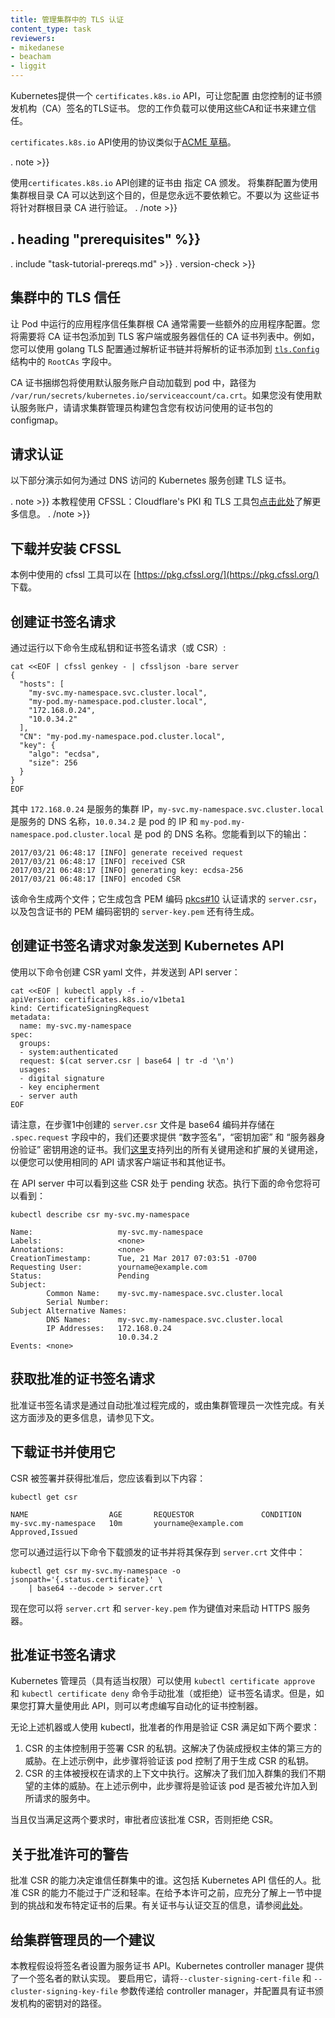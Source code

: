 ```yaml
---
title: 管理集群中的 TLS 认证
content_type: task
reviewers:
- mikedanese
- beacham
- liggit
---
```

<!--
---
title: Manage TLS Certificates in a Cluster
content_type: task
reviewers:
- mikedanese
- beacham
- liggit
---
-->

<!-- overview -->
<!--

Kubernetes provides a `certificates.k8s.io` API, which lets you provision TLS
certificates signed by a Certificate Authority (CA) that you control. These CA
and certificates can be used by your workloads to establish trust.

`certificates.k8s.io` API uses a protocol that is similar to the [ACME
draft](https://github.com/ietf-wg-acme/acme/).
-->

Kubernetes提供一个 `certificates.k8s.io` API，可让您配置
由您控制的证书颁发机构（CA）签名的TLS证书。 您的工作负载可以使用这些CA和证书来建立信任。

`certificates.k8s.io` API使用的协议类似于[ACME
草稿](https://github.com/ietf-wg-acme/acme/)。

. note >}}
<!--
Certificates created using the `certificates.k8s.io` API are signed by a
dedicated CA. It is possible to configure your cluster to use the cluster root
CA for this purpose, but you should never rely on this. Do not assume that
these certificates will validate against the cluster root CA.
-->

使用`certificates.k8s.io` API创建的证书由
指定 CA 颁发。 将集群配置为使用集群根目录
CA 可以达到这个目的，但是您永远不要依赖它。不要以为
这些证书将针对群根目录 CA 进行验证。
. /note >}}




## . heading "prerequisites" %}}


. include "task-tutorial-prereqs.md" >}} . version-check >}}



<!-- steps -->

<!--
## Trusting TLS in a Cluster


Trusting the cluster root CA from an application running as a pod usually
requires some extra application configuration. You will need to add the CA
certificate bundle to the list of CA certificates that the TLS client or server
trusts. For example, you would do this with a golang TLS config by parsing the
certificate chain and adding the parsed certificates to the `RootCAs` field
in the [`tls.Config`](https://godoc.org/crypto/tls#Config) struct.

The CA certificate bundle is automatically mounted into pods using the default
service account at the path `/var/run/secrets/kubernetes.io/serviceaccount/ca.crt`.
If you are not using the default service account, ask a cluster administrator to
build a configmap containing the certificate bundle that you have access to use.
-->
## 集群中的 TLS 信任

让 Pod 中运行的应用程序信任集群根 CA 通常需要一些额外的应用程序配置。您将需要将 CA 证书包添加到 TLS 客户端或服务器信任的 CA 证书列表中。例如，您可以使用 golang TLS 配置通过解析证书链并将解析的证书添加到 [`tls.Config`](https://godoc.org/crypto/tls#Config) 结构中的 `RootCAs` 字段中。

CA 证书捆绑包将使用默认服务账户自动加载到 pod 中，路径为 `/var/run/secrets/kubernetes.io/serviceaccount/ca.crt`。如果您没有使用默认服务账户，请请求集群管理员构建包含您有权访问使用的证书包的 configmap。

<!--
## Requesting a Certificate

The following section demonstrates how to create a TLS certificate for a
Kubernetes service accessed through DNS.

. note >}}
This tutorial uses CFSSL: Cloudflare's PKI and TLS toolkit [click here](https://blog.cloudflare.com/introducing-cfssl/) to know more.
. /note >}}
-->
## 请求认证

以下部分演示如何为通过 DNS 访问的 Kubernetes 服务创建 TLS 证书。

. note >}}
本教程使用 CFSSL：Cloudflare's PKI 和 TLS 工具包[点击此处](https://blog.cloudflare.com/introducing-cfssl/)了解更多信息。
. /note >}}

<!--
## Download and install CFSSL

The cfssl tools used in this example can be downloaded at
[https://pkg.cfssl.org/](https://pkg.cfssl.org/).
-->
## 下载并安装 CFSSL

本例中使用的 cfssl 工具可以在 [https://pkg.cfssl.org/](https://pkg.cfssl.org/) 下载。

<!--
## Create a Certificate Signing Request

Generate a private key and certificate signing request (or CSR) by running
the following command:

```shell
cat <<EOF | cfssl genkey - | cfssljson -bare server
{
  "hosts": [
    "my-svc.my-namespace.svc.cluster.local",
    "my-pod.my-namespace.pod.cluster.local",
    "172.168.0.24",
    "10.0.34.2"
  ],
  "CN": "my-pod.my-namespace.pod.cluster.local",
  "key": {
    "algo": "ecdsa",
    "size": 256
  }
}
EOF
```

Where `172.168.0.24` is the service's cluster IP,
`my-svc.my-namespace.svc.cluster.local` is the service's DNS name,
`10.0.34.2` is the pod's IP and `my-pod.my-namespace.pod.cluster.local`
is the pod's DNS name. You should see the following output:

```
2017/03/21 06:48:17 [INFO] generate received request
2017/03/21 06:48:17 [INFO] received CSR
2017/03/21 06:48:17 [INFO] generating key: ecdsa-256
2017/03/21 06:48:17 [INFO] encoded CSR
```

This command generates two files; it generates `server.csr` containing the PEM
encoded [pkcs#10](https://tools.ietf.org/html/rfc2986) certification request,
and `server-key.pem` containing the PEM encoded key to the certificate that
is still to be created.
-->
## 创建证书签名请求

通过运行以下命令生成私钥和证书签名请求（或 CSR）:

```shell
cat <<EOF | cfssl genkey - | cfssljson -bare server
{
  "hosts": [
    "my-svc.my-namespace.svc.cluster.local",
    "my-pod.my-namespace.pod.cluster.local",
    "172.168.0.24",
    "10.0.34.2"
  ],
  "CN": "my-pod.my-namespace.pod.cluster.local",
  "key": {
    "algo": "ecdsa",
    "size": 256
  }
}
EOF
```

其中 `172.168.0.24` 是服务的集群 IP，`my-svc.my-namespace.svc.cluster.local` 是服务的 DNS 名称，`10.0.34.2` 是 pod 的 IP 和 `my-pod.my-namespace.pod.cluster.local` 是 pod 的 DNS 名称。您能看到以下的输出：

```
2017/03/21 06:48:17 [INFO] generate received request
2017/03/21 06:48:17 [INFO] received CSR
2017/03/21 06:48:17 [INFO] generating key: ecdsa-256
2017/03/21 06:48:17 [INFO] encoded CSR
```

该命令生成两个文件；它生成包含 PEM 编码 [pkcs#10](https://tools.ietf.org/html/rfc2986) 认证请求的 `server.csr`，以及包含证书的 PEM 编码密钥的 `server-key.pem` 还有待生成。

<!--
## Create a Certificate Signing Request object to send to the Kubernetes API

Generate a CSR yaml blob and send it to the apiserver by running the following
command:

```shell
cat <<EOF | kubectl apply -f -
apiVersion: certificates.k8s.io/v1beta1
kind: CertificateSigningRequest
metadata:
  name: my-svc.my-namespace
spec:
  groups:
  - system:authenticated
  request: $(cat server.csr | base64 | tr -d '\n')
  usages:
  - digital signature
  - key encipherment
  - server auth
EOF
```

Notice that the `server.csr` file created in step 1 is base64 encoded
and stashed in the `.spec.request` field. We are also requesting a
certificate with the "digital signature", "key encipherment", and "server
auth" key usages. We support all key usages and extended key usages listed
[here](https://godoc.org/k8s.io/api/certificates/v1beta1#KeyUsage)
so you can request client certificates and other certificates using this
same API.

The CSR should now be visible from the API in a Pending state. You can see
it by running:

```shell
kubectl describe csr my-svc.my-namespace
```

```none
Name:                   my-svc.my-namespace
Labels:                 <none>
Annotations:            <none>
CreationTimestamp:      Tue, 21 Mar 2017 07:03:51 -0700
Requesting User:        yourname@example.com
Status:                 Pending
Subject:
        Common Name:    my-svc.my-namespace.svc.cluster.local
        Serial Number:
Subject Alternative Names:
        DNS Names:      my-svc.my-namespace.svc.cluster.local
        IP Addresses:   172.168.0.24
                        10.0.34.2
Events: <none>
```
-->
## 创建证书签名请求对象发送到 Kubernetes API

使用以下命令创建 CSR yaml 文件，并发送到 API server：

```shell
cat <<EOF | kubectl apply -f -
apiVersion: certificates.k8s.io/v1beta1
kind: CertificateSigningRequest
metadata:
  name: my-svc.my-namespace
spec:
  groups:
  - system:authenticated
  request: $(cat server.csr | base64 | tr -d '\n')
  usages:
  - digital signature
  - key encipherment
  - server auth
EOF
```

请注意，在步骤1中创建的 `server.csr` 文件是 base64 编码并存储在 `.spec.request` 字段中的，我们还要求提供 “数字签名”，“密钥加密” 和 “服务器身份验证” 密钥用途的证书。我们[这里](https://godoc.org/k8s.io/api/certificates/v1beta1#KeyUsage)支持列出的所有关键用途和扩展的关键用途，以便您可以使用相同的 API 请求客户端证书和其他证书。

在 API server 中可以看到这些 CSR 处于 pending 状态。执行下面的命令您将可以看到：

```shell
kubectl describe csr my-svc.my-namespace
```

```none
Name:                   my-svc.my-namespace
Labels:                 <none>
Annotations:            <none>
CreationTimestamp:      Tue, 21 Mar 2017 07:03:51 -0700
Requesting User:        yourname@example.com
Status:                 Pending
Subject:
        Common Name:    my-svc.my-namespace.svc.cluster.local
        Serial Number:
Subject Alternative Names:
        DNS Names:      my-svc.my-namespace.svc.cluster.local
        IP Addresses:   172.168.0.24
                        10.0.34.2
Events: <none>
```

<!--
## Get the Certificate Signing Request Approved

Approving the certificate signing request is either done by an automated
approval process or on a one off basis by a cluster administrator. More
information on what this involves is covered below.
-->
## 获取批准的证书签名请求

批准证书签名请求是通过自动批准过程完成的，或由集群管理员一次性完成。有关这方面涉及的更多信息，请参见下文。

<!--
## Download the Certificate and Use It

Once the CSR is signed and approved you should see the following:

```shell
kubectl get csr
```

```none
NAME                  AGE       REQUESTOR               CONDITION
my-svc.my-namespace   10m       yourname@example.com    Approved,Issued
```

You can download the issued certificate and save it to a `server.crt` file
by running the following:

```shell
kubectl get csr my-svc.my-namespace -o jsonpath='{.status.certificate}' \
    | base64 --decode > server.crt
```

Now you can use `server.crt` and `server-key.pem` as the keypair to start
your HTTPS server.
-->
## 下载证书并使用它

CSR 被签署并获得批准后，您应该看到以下内容：

```shell
kubectl get csr
```

```none
NAME                  AGE       REQUESTOR               CONDITION
my-svc.my-namespace   10m       yourname@example.com    Approved,Issued
```

您可以通过运行以下命令下载颁发的证书并将其保存到 `server.crt` 文件中：

```shell
kubectl get csr my-svc.my-namespace -o jsonpath='{.status.certificate}' \
    | base64 --decode > server.crt
```

现在您可以将 `server.crt` 和 `server-key.pem` 作为键值对来启动 HTTPS 服务器。

<!--
## Approving Certificate Signing Requests

A Kubernetes administrator (with appropriate permissions) can manually approve
(or deny) Certificate Signing Requests by using the `kubectl certificate
approve` and `kubectl certificate deny` commands. However if you intend
to make heavy usage of this API, you might consider writing an automated
certificates controller.

Whether a machine or a human using kubectl as above, the role of the approver is
to verify that the CSR satisfies two requirements:

1. The subject of the CSR controls the private key used to sign the CSR. This
   addresses the threat of a third party masquerading as an authorized subject.
   In the above example, this step would be to verify that the pod controls the
   private key used to generate the CSR.
2. The subject of the CSR is authorized to act in the requested context. This
   addresses the threat of an undesired subject joining the cluster. In the
   above example, this step would be to verify that the pod is allowed to
   participate in the requested service.

If and only if these two requirements are met, the approver should approve
the CSR and otherwise should deny the CSR.
-->
## 批准证书签名请求

Kubernetes 管理员（具有适当权限）可以使用 `kubectl certificate approve` 和 `kubectl certificate deny` 命令手动批准（或拒绝）证书签名请求。但是，如果您打算大量使用此 API，则可以考虑编写自动化的证书控制器。

无论上述机器或人使用 kubectl，批准者的作用是验证 CSR 满足如下两个要求：

 1. CSR 的主体控制用于签署 CSR 的私钥。这解决了伪装成授权主体的第三方的威胁。在上述示例中，此步骤将验证该 pod 控制了用于生成 CSR 的私钥。
 2. CSR 的主体被授权在请求的上下文中执行。这解决了我们加入群集的我们不期望的主体的威胁。在上述示例中，此步骤将是验证该 pod 是否被允许加入到所请求的服务中。

当且仅当满足这两个要求时，审批者应该批准 CSR，否则拒绝 CSR。

<!--
## A Word of Warning on the Approval Permission


The ability to approve CSRs decides who trusts who within the cluster. This
includes who the Kubernetes API trusts. The ability to approve CSRs should
not be granted broadly or lightly. The requirements of the challenge
noted in the previous section and the repercussions of issuing a specific
certificate should be fully understood before granting this permission. See
[here](/docs/reference/access-authn-authz/authentication/#x509-client-certs) for information on how
certificates interact with authentication.
-->
## 关于批准许可的警告

批准 CSR 的能力决定谁信任群集中的谁。这包括 Kubernetes API 信任的人。批准 CSR 的能力不能过于广泛和轻率。在给予本许可之前，应充分了解上一节中提到的挑战和发布特定证书的后果。有关证书与认证交互的信息，请参阅[此处](/docs/reference/access-authn-authz/authentication/#x509-client-certs)。


<!--
## A Note to Cluster Administrators

This tutorial assumes that a signer is setup to serve the certificates API. The
Kubernetes controller manager provides a default implementation of a signer. To
enable it, pass the `--cluster-signing-cert-file` and
`--cluster-signing-key-file` parameters to the controller manager with paths to
your Certificate Authority's keypair.

-->
## 给集群管理员的一个建议

本教程假设将签名者设置为服务证书 API。Kubernetes controller manager 提供了一个签名者的默认实现。 要启用它，请将`--cluster-signing-cert-file` 和 `--cluster-signing-key-file` 参数传递给 controller manager，并配置具有证书颁发机构的密钥对的路径。


